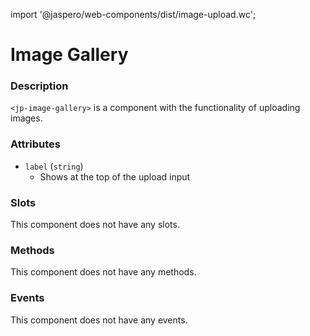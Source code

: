 import '@jaspero/web-components/dist/image-upload.wc';

# Image Gallery

### Description

`<jp-image-gallery>` is a component with the functionality of uploading images.

### Attributes

- `label` (`string`)
  - Shows at the top of the upload input

### Slots

This component does not have any slots.


### Methods

This component does not have any methods.


### Events

This component does not have any events. 
